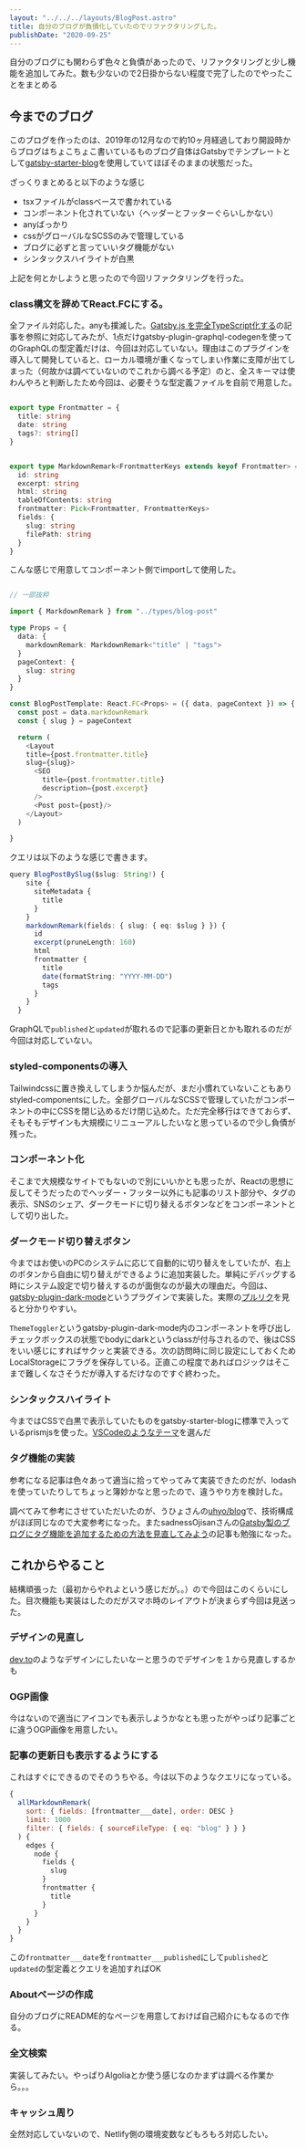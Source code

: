 ```yaml
---
layout: "../../../layouts/BlogPost.astro"
title: 自分のブログが負債化していたのでリファクタリングした。
publishDate: "2020-09-25"
---
```


自分のブログにも関わらず色々と負債があったので、リファクタリングと少し機能を追加してみた。数も少ないので2日掛からない程度で完了したのでやったことをまとめる

## 今までのブログ

このブログを作ったのは、2019年の12月なので約10ヶ月経過しており開設時からブログはちょこちょこ書いているものブログ自体はGatsbyでテンプレートとして[gatsby-starter-blog](https://github.com/gatsbyjs/gatsby-starter-blog)を使用していてほぼそのままの状態だった。

ざっくりまとめると以下のような感じ

- tsxファイルがclassベースで書かれている
- コンポーネント化されていない（ヘッダーとフッターぐらいしかない）
- anyばっかり
- cssがグローバルなSCSSのみで管理している
- ブログに必ずと言っていいタグ機能がない
- シンタックスハイライトが白黒

上記を何とかしようと思ったので今回リファクタリングを行った。


### class構文を辞めてReact.FCにする。

全ファイル対応した。anyも撲滅した。[Gatsby.js を完全TypeScript化する](https://qiita.com/Takepepe/items/144209f860fbe4d5e9bb)の記事を参照に対応してみたが、1点だけgatsby-plugin-graphql-codegenを使ってのGraphQLの型定義だけは、今回は対応していない。理由はこのプラグインを導入して開発していると、ローカル環境が重くなってしまい作業に支障が出てしまった（何故かは調べていないのでこれから調べる予定）のと、全スキーマは使わんやろと判断したため今回は、必要そうな型定義ファイルを自前で用意した。

```TypeScript

export type Frontmatter = {
  title: string
  date: string
  tags?: string[]
}


export type MarkdownRemark<FrontmatterKeys extends keyof Frontmatter> = {
  id: string
  excerpt: string
  html: string
  tableOfContents: string
  frontmatter: Pick<Frontmatter, FrontmatterKeys>
  fields: {
    slug: string
    filePath: string
  }
}

```

こんな感じで用意してコンポーネント側でimportして使用した。

```TypeScript

// 一部抜粋

import { MarkdownRemark } from "../types/blog-post"

type Props = {
  data: {
    markdownRemark: MarkdownRemark<"title" | "tags">
  }
  pageContext: {
    slug: string
  }
}

const BlogPostTemplate: React.FC<Props> = ({ data, pageContext }) => {
  const post = data.markdownRemark
  const { slug } = pageContext

  return (
    <Layout
    title={post.frontmatter.title}
    slug={slug}>
      <SEO
        title={post.frontmatter.title}
        description={post.excerpt}
      />
      <Post post={post}/>
    </Layout>
  )

}

```

クエリは以下のような感じで書きます。


```TypeScript
query BlogPostBySlug($slug: String!) {
    site {
      siteMetadata {
        title
      }
    }
    markdownRemark(fields: { slug: { eq: $slug } }) {
      id
      excerpt(pruneLength: 160)
      html
      frontmatter {
        title
        date(formatString: "YYYY-MM-DD")
        tags
      }
    }
  }

```

GraphQLで```published```と```updated```が取れるので記事の更新日とかも取れるのだが今回は対応していない。

### styled-componentsの導入

Tailwindcssに置き換えしてしまうか悩んだが、まだ小慣れていないこともありstyled-componentsにした。全部グローバルなSCSSで管理していたがコンポーネントの中にCSSを閉じ込めるだけ閉じ込めた。ただ完全移行はできておらず、そもそもデザインも大規模にリニューアルしたいなと思っているので少し負債が残った。

### コンポーネント化

そこまで大規模なサイトでもないので別にいいかとも思ったが、Reactの思想に反してそうだったのでヘッダー・フッター以外にも記事のリスト部分や、タグの表示、SNSのシェア、ダークモードに切り替えるボタンなどをコンポーネントとして切り出した。

### ダークモード切り替えボタン

今まではお使いのPCのシステムに応じて自動的に切り替えをしていたが、右上のボタンから自由に切り替えができるように追加実装した。単純にデバッグする時にシステム設定で切り替えするのが面倒なのが最大の理由だ。今回は、[gatsby-plugin-dark-mode](https://www.gatsbyjs.com/plugins/gatsby-plugin-dark-mode/)というプラグインで実装した。実際の[プルリク](https://github.com/ryokatsuse/ryokatsuse_web/pull/17/files)を見ると分かりやすい。

```ThemeToggler```というgatsby-plugin-dark-mode内のコンポーネントを呼び出しチェックボックスの状態でbodyにdarkというclassが付与されるので、後はCSSをいい感じにすればサクッと実装できる。次の訪問時に同じ設定にしておくためLocalStorageにフラグを保存している。正直この程度であればロジックはそこまで難しくなさそうだが導入するだけなのですぐ終わった。

### シンタックスハイライト

今まではCSSで白黒で表示していたものをgatsby-starter-blogに標準で入っているprismjsを使った。[VSCodeのようなテーマ](https://github.com/PrismJS/prism-themes/blob/master/themes/prism-vsc-dark-plus.css)を選んだ

### タグ機能の実装

参考になる記事は色々あって適当に拾ってやってみて実装できたのだが、lodashを使っていたりしてちょっと簿妙かなと思ったので、違うやり方を検討した。

調べてみて参考にさせていただいたのが、うひょさんの[uhyo/blog](https://blog.uhy.ooo/)で、技術構成がほぼ同じなので大変参考になった。またsadnessOjisanさんの[Gatsby製のブログにタグ機能を追加するための方法を見直してみよう](https://blog.ojisan.io/gatsby-create-tag)の記事も勉強になった。

## これからやること

結構頑張った（最初からやれよという感じだが。。）ので今回はこのくらいにした。目次機能も実装はしたのだがスマホ時のレイアウトが決まらず今回は見送った。

### デザインの見直し

[dev.to](dev.to)のようなデザインにしたいなーと思うのでデザインを１から見直しするかも

### OGP画像

今はないので適当にアイコンでも表示しようかなとも思ったがやっぱり記事ごとに違うOGP画像を用意したい。

### 記事の更新日も表示するようにする

これはすぐにできるのでそのうちやる。今は以下のようなクエリになっている。

```javascript
{
  allMarkdownRemark(
    sort: { fields: [frontmatter___date], order: DESC }
    limit: 1000
    filter: { fields: { sourceFileType: { eq: "blog" } } }
  ) {
    edges {
      node {
        fields {
          slug
        }
        frontmatter {
          title
        }
      }
    }
  }
}

```

この```frontmatter___date```を```frontmatter___published```にして```published```と```updated```の型定義とクエリを追加すればOK

### Aboutページの作成

自分のブログにREADME的なページを用意しておけば自己紹介にもなるので作る。

### 全文検索

実装してみたい。やっぱりAlgoliaとか使う感じなのかまずは調べる作業から。。。

### キャッシュ周り

全然対応していないので、Netlify側の環境変数などもろもろ対応したい。
















